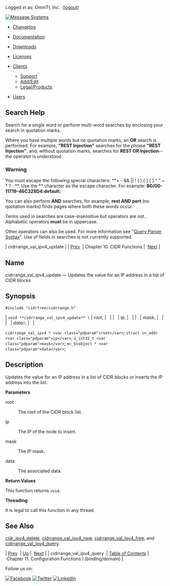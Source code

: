 Logged in as: OmniTI, Inc.  ([logout](https://support.messagesystems.com/logout.php))

[![Message Systems](https://support.messagesystems.com/images/ms-white205.png)](https://support.messagesystems.com/start.php) 

*   [Changelog](https://support.messagesystems.com/start.php?show=changelog)
*   [Documentation](https://support.messagesystems.com/docs/)
*   [Downloads](https://support.messagesystems.com/start.php)

*   [Licenses](https://support.messagesystems.com/license_summary.php)
*   <a href="">Clients</a>
    *   [Support](https://support.messagesystems.com/cs.php)
    *   [Add/Edit](https://support.messagesystems.com/edit_client.php)
    *   [Legal/Products](https://support.messagesystems.com/edit_products.php)
*   [Users](https://support.messagesystems.com/edit_customer.php)

## Search Help

Search for a single word or perform multi-word searches by enclosing your search in quotation marks.

Where you have multiple words but no quotation marks, an **OR** search is performed. For example, **"REST Injection"** searches for the phrase **"REST Injection"**, and, without quotation marks, searches for **REST OR Injection**--the operator is understood.

### Warning

You must escape the following special characters: **+ - && || ! ( ) { } [ ] ^ " ~ * ? : \**. Use the **\** character as the escape character. For example: **B0/00-11719-46C328D4\:default\:**

You can also perform **AND** searches, for example, **rest AND port** (no quotation marks) finds pages where both these words occur.

Terms used in searches are case-insensitive but operators are not. Alphabetic operators **must** be in uppercase.

Other operators can also be used. For more information see "[Query Parser Syntax](https://lucene.apache.org/core/old_versioned_docs/versions/3_0_0/queryparsersyntax.html)". Use of fields in searches is not currently supported.

| cidrrange_val_ipv4_update |
| [Prev](apis.cidrrange_val_ipv4_query.php)  | Chapter 10. CIDR Functions |  [Next](config_get1.php) |

<a name="apis.cidrrange_val_ipv4_update"></a>
## Name

cidrrange_val_ipv4_update — Updates the value for an IP address in a list of CIDR blocks

## Synopsis

`#include "cidrtree/cidrrange.h"`

| `void **cidrrange_val_ipv4_update** (` | <var class="pdparam">root</var>, |   |
|   | <var class="pdparam">ip</var>, |   |
|   | <var class="pdparam">mask</var>, |   |
|   | <var class="pdparam">data</var>`)`; |   |

`cidrrange_val_ipv4 * <var class="pdparam">root</var>`;
`struct in_addr <var class="pdparam">ip</var>`;
`u_int32_t <var class="pdparam">mask</var>`;
`ec_blobject * <var class="pdparam">data</var>`;<a name="idp21001776"></a>
## Description

Updates the value for an IP address in a list of CIDR blocks or inserts the IP address into the list.

**Parameters**

<dl class="variablelist">

<dt>root</dt>

<dd>

The root of the CIDR block list.

</dd>

<dt>ip</dt>

<dd>

The IP of the node to insert.

</dd>

<dt>mask</dt>

<dd>

The IP mask.

</dd>

<dt>data</dt>

<dd>

The associated data.

</dd>

</dl>

**Return Values**

This function returns `void`.

**Threading**

It is legal to call this function in any thread.

<a name="idp21013760"></a>
## See Also

[cidr_ipv4_delete](apis.cidr_ipv4_delete.php "cidr_ipv4_delete"), [cidrrange_val_ipv4_new](apis.cidrrange_val_ipv4_new.php "cidrrange_val_ipv4_new"), [cidrrange_val_ipv4_free](apis.cidrrange_val_ipv4_free.php "cidrrange_val_ipv4_free"), and [cidrrange_val_ipv4_query](apis.cidrrange_val_ipv4_query.php "cidrrange_val_ipv4_query").

| [Prev](apis.cidrrange_val_ipv4_query.php)  | [Up](cidr.php) |  [Next](config_get1.php) |
| cidrrange_val_ipv4_query  | [Table of Contents](index.php) |  Chapter 11. Configuration Functions I (binding/domain) |

Follow us on:

[![Facebook](https://support.messagesystems.com/images/icon-facebook.png)](http://www.facebook.com/messagesystems) [![Twitter](https://support.messagesystems.com/images/icon-twitter.png)](http://twitter.com/#!/MessageSystems) [![LinkedIn](https://support.messagesystems.com/images/icon-linkedin.png)](http://www.linkedin.com/company/message-systems)